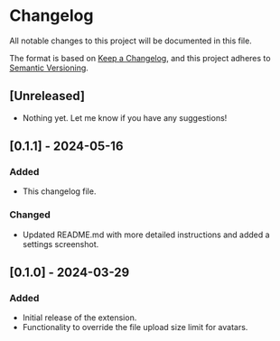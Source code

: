 # Changelog

All notable changes to this project will be documented in this file.

The format is based on [Keep a Changelog](https://keepachangelog.com/en/1.0.0/),
and this project adheres to [Semantic Versioning](https://semver.org/spec/v2.0.0.html).

## [Unreleased]
- Nothing yet. Let me know if you have any suggestions!

## [0.1.1] - 2024-05-16
### Added
- This changelog file.

### Changed
- Updated README.md with more detailed instructions and added a settings screenshot.

## [0.1.0] - 2024-03-29
### Added
- Initial release of the extension.
- Functionality to override the file upload size limit for avatars.
